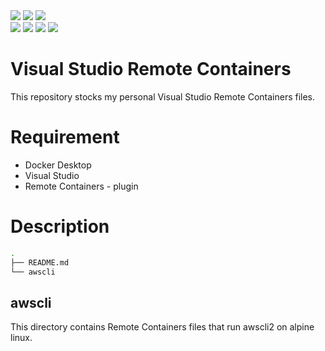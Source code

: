 <img src="https://img.shields.io/badge/-Visual%20Studio%20Code-007ACC.svg?logo=visual-studio-code&style=flat">
<img src="https://img.shields.io/badge/-Docker-EEE.svg?logo=docker&style=flat">
<img src="https://img.shields.io/badge/-Amazon%20AWS-232F3E.svg?logo=amazon-aws&style=flat">
<br>
<img src="https://img.shields.io/github/issues/higaTousan/base_vsremote_containers&style=flat">
<img src="https://img.shields.io/github/forks/higaTousan/base_vsremote_containers&style=flat">
<img src="https://img.shields.io/github/stars/higaTousan/base_vsremote_containers&style=flat">
<img src="https://img.shields.io/twitter/url?url=https%3A%2F%2Fgithub.com%2FhigaTousan%2Fbase_vsremote_containers&style=flat">

# Visual Studio Remote Containers
This repository stocks my personal Visual Studio Remote Containers files.

# Requirement
* Docker Desktop
* Visual Studio
* Remote Containers - plugin

# Description
```bash
.
├── README.md
└── awscli
```
## awscli
This directory contains Remote Containers files that run awscli2 on alpine linux.
